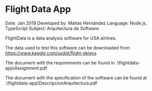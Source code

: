 # Flight Data App

Date: Jan 2019
Developed by: Matias Hernández
Language: Node.js, TypeScript
Subject: Arquitectura de Software

FlightData is a data analysis software for USA airlines.

The data used to test this software can be downloaded from https://www.kaggle.com/usdot/flight-delays

The document with the requirements can be found in .\flightdata-app\Assignment.pdf

The document with the specification of the software can be found at .\flightdata-app\DescripcionArquitectura.pdf
